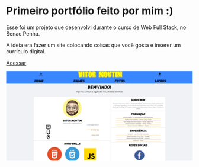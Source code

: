 # Primeiro portfólio feito por mim :)

Esse foi um projeto que desenvolvi durante o curso de Web Full Stack, no Senac Penha.

A ideia era fazer um site colocando coisas que você gosta e inserer um curriculo digital.

[Acessar](https://moutim.github.io/vitor-moutim/)

![image-20220219224639838](preview.png)
